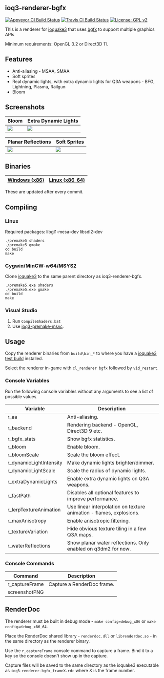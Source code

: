## ioq3-renderer-bgfx

[![Appveyor CI Build Status](https://ci.appveyor.com/api/projects/status/github/jpcy/ioq3-renderer-bgfx?branch=master&svg=true)](https://ci.appveyor.com/project/jpcy/ioq3-renderer-bgfx)
[![Travis CI Build Status](https://travis-ci.org/jpcy/ioq3-renderer-bgfx.svg?branch=master)](https://travis-ci.org/jpcy/ioq3-renderer-bgfx) [![License: GPL v2](https://img.shields.io/badge/License-GPL%20v2-blue.svg)](https://www.gnu.org/licenses/old-licenses/gpl-2.0.en.html)

This is a renderer for [ioquake3](https://github.com/ioquake/ioq3) that uses [bgfx](https://github.com/bkaradzic/bgfx) to support multiple graphics APIs.

Minimum requirements: OpenGL 3.2 or Direct3D 11.

## Features
* Anti-aliasing - MSAA, SMAA
* Soft sprites
* Real dynamic lights, with extra dynamic lights for Q3A weapons - BFG, Lightning, Plasma, Railgun
* Bloom

## Screenshots

| Bloom | Extra Dynamic Lights |
|---|---|
| [![](http://i.imgur.com/86x8FN2.png)](http://i.imgur.com/WHYjbF0.jpg) | [![](http://i.imgur.com/eA2ydm8.png)](http://i.imgur.com/vPhQbMc.jpg) |

| Planar Reflections | Soft Sprites |
|---|---|
| [![](http://i.imgur.com/KkGO5Hc.png)](http://i.imgur.com/ShxFR3o.jpg) | [![](http://i.imgur.com/1QPNbzr.png)](http://i.imgur.com/LvMyLgB.jpg) |

## Binaries

| [Windows (x86)](https://bintray.com/jpcy/ioq3-renderer-bgfx/ioq3-renderer-bgfx-windows/test2#files) | [Linux (x86_64)](https://bintray.com/jpcy/ioq3-renderer-bgfx/ioq3-renderer-bgfx-linux/test2#files) |
|----------------------------------------------------------------------------------------------------|----------------------------------------------------------------------------------------------------|

These are updated after every commit.

## Compiling

### Linux

Required packages: libgl1-mesa-dev libsdl2-dev

```
./premake5 shaders
./premake5 gmake
cd build
make
```

### Cygwin/MinGW-w64/MSYS2

Clone [ioquake3](https://github.com/ioquake/ioq3) to the same parent directory as ioq3-renderer-bgfx.

```
./premake5.exe shaders
./premake5.exe gmake
cd build
make
```

### Visual Studio

1. Run `CompileShaders.bat`
2. Use [ioq3-premake-msvc](https://github.com/jpcy/ioq3-premake-msvc).

## Usage

Copy the renderer binaries from `build\bin_*` to where you have a [ioquake3 test build](http://ioquake3.org/get-it/test-builds/) installed.

Select the renderer in-game with `cl_renderer bgfx` followed by `vid_restart`.

### Console Variables

Run the following console variables without any arguments to see a list of possible values.

Variable                | Description
------------------------|------------
r_aa                    | Anti-aliasing.
r_backend               | Rendering backend - OpenGL, Direct3D 9 etc.
r_bgfx_stats            | Show bgfx statistics.
r_bloom                 | Enable bloom.
r_bloomScale            | Scale the bloom effect.
r_dynamicLightIntensity | Make dynamic lights brighter/dimmer.
r_dynamicLightScale     | Scale the radius of dynamic lights.
r_extraDynamicLights    | Enable extra dynamic lights on Q3A weapons.
r_fastPath              | Disables all optional features to improve performance.
r_lerpTextureAnimation  | Use linear interpolation on texture animation - flames, explosions.
r_maxAnisotropy         | Enable [anisotropic filtering](https://en.wikipedia.org/wiki/Anisotropic_filtering).
r_textureVariation      | Hide obvious texture tiling in a few Q3A maps.
r_waterReflections      | Show planar water reflections. Only enabled on q3dm2 for now.

### Console Commands

Command        | Description
---------------|------------
r_captureFrame | Capture a RenderDoc frame.
screenshotPNG  |

## RenderDoc

The renderer must be built in debug mode - `make config=debug_x86` or `make config=debug_x86_64`.

Place the RenderDoc shared library - `renderdoc.dll` or `librenderdoc.so` - in the same directory as the renderer binary.

Use the `r_captureFrame` console command to capture a frame. Bind it to a key so the console doesn't show up in the capture.

Capture files will be saved to the same directory as the ioquake3 executable as `ioq3-renderer-bgfx_frameX.rdc` where X is the frame number.
